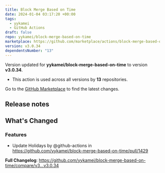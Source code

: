 ```yaml
---
title: Block Merge Based on Time
date: 2024-01-04 03:17:20 +00:00
tags:
  - yykamei
  - GitHub Actions
draft: false
repo: yykamei/block-merge-based-on-time
marketplace: https://github.com/marketplace/actions/block-merge-based-on-time
version: v3.0.34
dependentsNumber: "13"
---
```



Version updated for **yykamei/block-merge-based-on-time** to version **v3.0.34**.
- This action is used across all versions by **13** repositories.

Go to the [GitHub Marketplace](https://github.com/marketplace/actions/block-merge-based-on-time) to find the latest changes.

## Release notes

<!-- Release notes generated using configuration in .github/release.yml at main -->

## What's Changed
### Features
* Update Holidays by @github-actions in https://github.com/yykamei/block-merge-based-on-time/pull/1429


**Full Changelog**: https://github.com/yykamei/block-merge-based-on-time/compare/v3...v3.0.34
